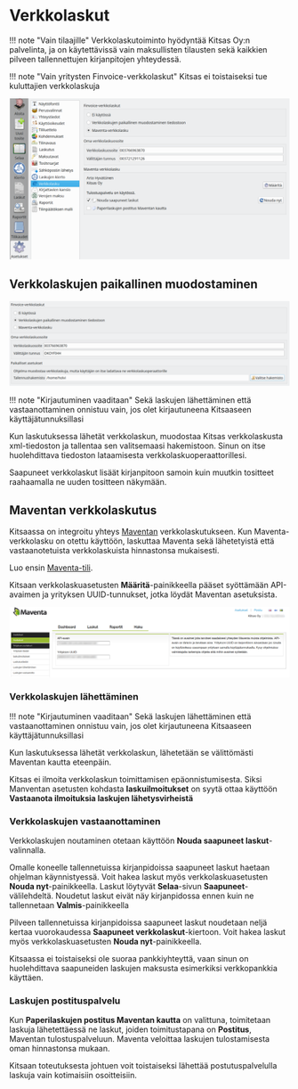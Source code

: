 # Verkkolaskut

!!! note "Vain tilaajille"
Verkkolaskutoiminto hyödyntää Kitsas Oy:n palvelinta, ja on käytettävissä vain maksullisten tilausten sekä kaikkien pilveen tallennettujen kirjanpitojen yhteydessä.

!!! note "Vain yritysten Finvoice-verkkolaskut"
Kitsas ei toistaiseksi tue kuluttajien verkkolaskuja

![](verkkolasku.png)

## Verkkolaskujen paikallinen muodostaminen

![](paikallinen.png)

!!! note "Kirjautuminen vaaditaan"
Sekä laskujen lähettäminen että vastaanottaminen onnistuu vain, jos olet kirjautuneena Kitsaaseen käyttäjätunnuksillasi

Kun laskutuksessa lähetät verkkolaskun, muodostaa Kitsas verkkolaskusta xml-tiedoston ja tallentaa sen valitsemaasi hakemistoon. Sinun on itse huolehdittava tiedoston lataamisesta verkkolaskuoperaattorillesi.

Saapuneet verkkolaskut lisäät kirjanpitoon samoin kuin muutkin tositteet raahaamalla ne uuden tositteen näkymään.

## Maventan verkkolaskutus

Kitsaassa on integroitu yhteys [Maventan](https://maventa.com) verkkolaskutukseen. Kun Maventa-verkkolasku on otettu käyttöön, laskuttaa Maventa sekä lähetetyistä että vastaanotetuista verkkolaskuista hinnastonsa mukaisesti.

Luo ensin [Maventa-tili](https://secure.maventa.com/registrations).

Kitsaan verkkolaskuasetusten **Määritä**-painikkeella pääset syöttämään API-avaimen ja yrityksen UUID-tunnukset, jotka löydät Maventan asetuksista.

![](maventaruutu.png)

### Verkkolaskujen lähettäminen

!!! note "Kirjautuminen vaaditaan"
Sekä laskujen lähettäminen että vastaanottaminen onnistuu vain, jos olet kirjautuneena Kitsaaseen käyttäjätunnuksillasi

Kun laskutuksessa lähetät verkkolaskun, lähetetään se välittömästi Maventan kautta eteenpäin.

Kitsas ei ilmoita verkkolaskun toimittamisen epäonnistumisesta. Siksi Manventan asetusten kohdasta **laskuilmoitukset** on syytä ottaa käyttöön **Vastaanota ilmoituksia laskujen lähetysvirheistä**

### Verkkolaskujen vastaanottaminen

Verkkolaskujen noutaminen otetaan käyttöön **Nouda saapuneet laskut**-valinnalla.

Omalle koneelle tallennetuissa kirjanpidoissa saapuneet laskut haetaan ohjelman käynnistyessä. Voit hakea laskut myös verkkolaskuasetusten **Nouda nyt**-painikkeella. Laskut löytyvät **Selaa**-sivun **Saapuneet**-välilehdeltä. Noudetut laskut eivät näy kirjanpidossa ennen kuin ne tallennetaan **Valmis**-painikkeella

Pilveen tallennetuissa kirjanpidoissa saapuneet laskut noudetaan neljä kertaa vuorokaudessa **Saapuneet verkkolaskut**-kiertoon. Voit hakea laskut myös verkkolaskuasetusten **Nouda nyt**-painikkeella.

Kitsaassa ei toistaiseksi ole suoraa pankkiyhteyttä, vaan sinun on huolehdittava saapuneiden laskujen maksusta esimerkiksi verkkopankkia käyttäen.

### Laskujen postituspalvelu

Kun **Paperilaskujen postitus Maventan kautta** on valittuna, toimitetaan laskuja lähetettäessä ne laskut, joiden toimitustapana on **Postitus**, Maventan tulostuspalveluun. Maventa veloittaa laskujen tulostamisesta oman hinnastonsa mukaan.

Kitsaan toteutuksesta johtuen voit toistaiseksi lähettää postutuspalvelulla laskuja vain kotimaisiin osoitteisiin.
